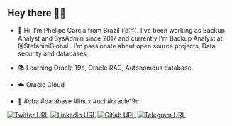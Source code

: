## Hey there 👨‍💻 ##

- 👋 Hi, I’m Phelipe Garcia from Brazil (🇧🇷). I've been working as Backup Analyst and SysAdmin since 2017 and currently I'm Backup Analyst at  @StefaniniGlobal . I'm passionate about open source projects, Data security and databases;.

- 📚 Learning Oracle 19c, Oracle RAC, Autonomous database.
- ☁️️ Oracle Cloud
- 🚀 #dba #database #linux #oci #oracle19c


 [![Twitter URL](https://img.shields.io/badge/Twitter-1DA1F2?style=for-the-badge&logo=twitter&logoColor=white)](https://twitter.com/pwgaarcia) [![Linkedin URL](https://img.shields.io/badge/LinkedIn-0077B5?style=for-the-badge&logo=linkedin&logoColor=white)](https://www.linkedin.com/in/phelipegarcia/) [![Gitlab URL](https://img.shields.io/badge/GitLab-330F63?style=for-the-badge&logo=gitlab&logoColor=white)](https://gitlab.com/phelipegarcia) [![Telegram URL](https://img.shields.io/badge/Telegram-2CA5E0?style=for-the-badge&logo=telegram&logoColor=white)](https://t.me/phelipegarcia)
<!---
phelipegarcia/phelipegarcia is a ✨ special ✨ repository because its `README.md` (this file) appears on your GitHub profile.
You can click the Preview link to take a look at your changes.
--->
